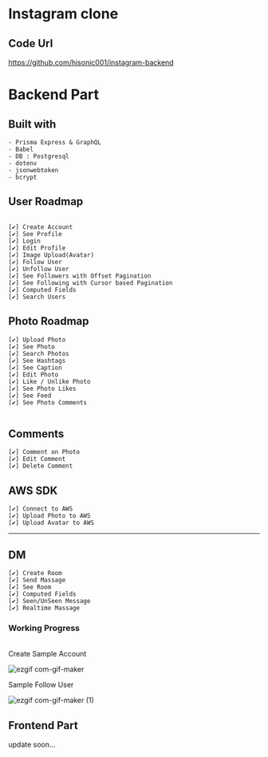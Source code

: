 # Instagram clone

## Code Url

https://github.com/hisonic001/instagram-backend

# Backend Part

## Built with

```
- Prisma Express & GraphQL
- Babel
- DB : Postgresql
- dotenv
- jsonwebtoken
- bcrypt
```

## User Roadmap

```

[✔] Create Account
[✔] See Profile
[✔] Login
[✔] Edit Profile
[✔] Image Upload(Avatar)
[✔] Follow User
[✔] Unfollow User
[✔] See Followers with Offset Pagination
[✔] See Following with Cursor based Pagination
[✔] Computed Fields
[✔] Search Users

```

## Photo Roadmap

```
[✔] Upload Photo
[✔] See Photo
[✔] Search Photos
[✔] See Hashtags
[✔] See Caption
[✔] Edit Photo
[✔] Like / Unlike Photo
[✔] See Photo Likes
[✔] See Feed
[✔] See Photo Comments


```

## Comments

```
[✔] Comment on Photo
[✔] Edit Comment
[✔] Delete Comment

```

## AWS SDK

```
[✔] Connect to AWS
[✔] Upload Photo to AWS
[✔] Upload Avatar to AWS
```

---

## DM

```
[✔] Create Room
[✔] Send Massage
[✔] See Room
[✔] Computed Fields
[✔] Seen/UnSeen Message
[✔] Realtime Massage
```

### Working Progress

<br>
Create Sample Account

![ezgif com-gif-maker](https://user-images.githubusercontent.com/40854017/137442167-fc150e88-fdc5-4a4d-b779-4f3dbb95a8ae.gif)

Sample Follow User

![ezgif com-gif-maker (1)](https://user-images.githubusercontent.com/40854017/137442140-1289ca4b-c117-47f4-95cf-db887967fc95.gif)

## **Frontend Part**

update soon...

